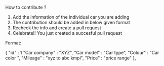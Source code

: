 How to contribute ?

1) Add the information of the individual car you are adding
2) The contribution should be added in below given format
3) Recheck the info and create a pull request
4) Celebrate!! You just created a succesful pull request

Format:

{
   "id" : 1
   "Car company" : "XYZ", 
   "Car model" : "Car type", 
   "Colour" : "Car color ", 
   "Mileage" : "xyz to abc kmpl", 
   "Price" : "price range"
  },


